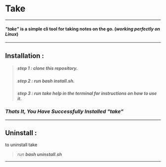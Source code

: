 # Take 
---
#### *__"take"__* is a simple cli tool for taking notes on the go. (*__working perfectly on Linux__*)
---

## Installation : 
> ##### step 1 : clone this repository.
> ##### step 2 : run __*bash install.sh*__.
> ##### step 3 : run __*take help*__ in the terminal for instructions on how to use it.


### *Thats It, You Have Successfully Installed **"take"***
___

## Uninstall :
to uninstall take
> *run __bash uninstall.sh__*
---


